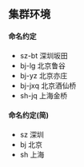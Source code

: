 ## 集群环境

#### 命名约定
 - sz-bt 深圳坂田
 - bj-lg 北京鲁谷
 - bj-yz 北京亦庄
 - bj-jxq 北京酒仙桥
 - sh-jq 上海金桥

#### 命名约定(简)
 - sz 深圳
 - bj 北京
 - sh 上海
